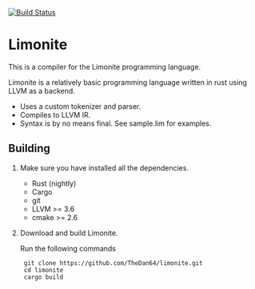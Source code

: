 [![Build Status](https://travis-ci.org/TheDan64/limonite.svg)](https://travis-ci.org/TheDan64/limonite)

Limonite
========

This is a compiler for the Limonite programming language.

Limonite is a relatively basic programming language written in rust using LLVM as a backend.

* Uses a custom tokenizer and parser.
* Compiles to LLVM IR.
* Syntax is by no means final. See sample.lim for examples.

## Building
1. Make sure you have installed all the dependencies.
	* Rust (nightly)
	* Cargo
	* git
	* LLVM >= 3.6
	* cmake >= 2.6

2. Download and build Limonite.

    Run the following commands

        git clone https://github.com/TheDan64/limonite.git
        cd limonite
        cargo build
